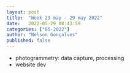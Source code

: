 ```yaml
---
layout: post
title:  "Week 23 may - 29 may 2022"
date:   2022-05-29 08:43:59
categories: ["05-2022"]
author: "Nelson Gonçalves"
published: false
---
```



* photogrammetry: data capture, processing
* website dev


